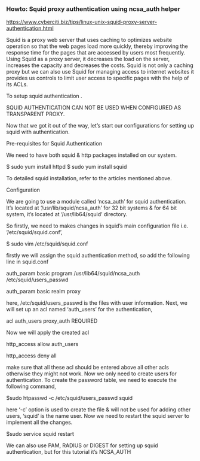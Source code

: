 ### Howto: Squid proxy authentication using ncsa_auth helper
https://www.cyberciti.biz/tips/linux-unix-squid-proxy-server-authentication.html

Squid is a proxy web server that uses caching to optimizes website operation
so that the web pages load more quickly, thereby improving the response time for 
the pages that are accessed by users most frequently. Using Squid as a proxy server,
it decreases the load on the server, increases the capacity and decreases the costs.
Squid is not only a caching proxy but we can also use Squid for managing access 
to internet websites it provides us controls to limit user 
access to specific pages with the help of its ACLs.

To setup squid  authentication . 


SQUID AUTHENTICATION CAN NOT BE USED WHEN CONFIGURED AS TRANSPARENT PROXY. 

Now that we got it out of the way, let’s start our configurations 
for setting up squid with authentication.

 

Pre-requisites for Squid Authentication

We need to have both squid & http packages installed on our system.

$ sudo yum install httpd
$ sudo yum install squid

To detailed squid installation, refer to the articles mentioned above.

Configuration

We are going to use a module called ‘ncsa_auth’ for squid authentication. 
It’s located at ‘/usr/lib/squid/ncsa_auth’ for 32 bit systems & 
for 64 bit system, it’s located at ‘/usr/lib64/squid’ directory.

So firstly, we need to makes changes in squid’s main configuration file i.e. 
‘/etc/squid/squid.conf’,  

$ sudo vim /etc/squid/squid.conf

firstly we will assign the squid authentication method, so add the following line in squid.conf

auth_param basic program /usr/lib64/squid/ncsa_auth /etc/squid/users_passwd

auth_param basic realm proxy

here, /etc/squid/users_passwd is the files with user information. 
Next, we will set up an acl named ‘auth_users’ for the authentication,

acl auth_users proxy_auth REQUIRED

Now we will apply the created acl

http_access allow auth_users

http_access deny all

make sure that all these acl should be entered above all 
other acls otherwise they might not work.
Now we only need to create users for authentication. 
To create the password table, we need to execute the following command,

$sudo htpasswd -c /etc/squid/users_passwd squid

here ‘-c’ option is used to create the file & will not be used for adding other users,
‘squid’ is the name user. Now we need to restart the squid server to implement all the changes.

$sudo service squid restart

We can also use PAM, RADIUS or DIGEST for setting up squid authentication, 
but for this tutorial it’s NCSA_AUTH 
